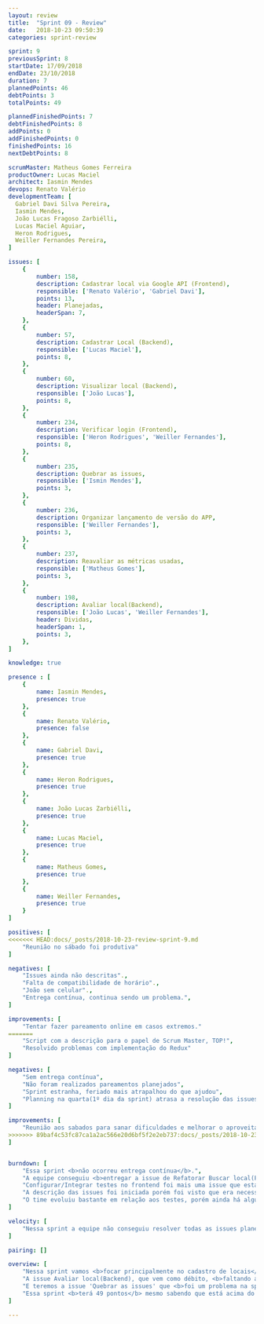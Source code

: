 ```yaml
---
layout: review
title:  "Sprint 09 - Review"
date:   2018-10-23 09:50:39
categories: sprint-review

sprint: 9
previousSprint: 8
startDate: 17/09/2018
endDate: 23/10/2018
duration: 7
plannedPoints: 46
debtPoints: 3
totalPoints: 49

plannedFinishedPoints: 7
debtFinishedPoints: 8
addPoints: 0
addFinishedPoints: 0
finishedPoints: 16
nextDebtPoints: 8

scrumMaster: Matheus Gomes Ferreira
productOwner: Lucas Maciel
architect: Iasmin Mendes
devops: Renato Valério
developmentTeam: [
  Gabriel Davi Silva Pereira,
  Iasmin Mendes,
  João Lucas Fragoso Zarbiélli,
  Lucas Maciel Aguiar,
  Heron Rodrigues,
  Weiller Fernandes Pereira,
]

issues: [
    {
        number: 158,
        description: Cadastrar local via Google API (Frontend),
        responsible: ['Renato Valério', 'Gabriel Davi'],
        points: 13,
        header: Planejadas,
        headerSpan: 7,
    },
    {
        number: 57,
        description: Cadastrar Local (Backend),
        responsible: ['Lucas Maciel'],
        points: 8,
    },
    {
        number: 60,
        description: Visualizar local (Backend),
        responsible: ['João Lucas'],
        points: 8,
    },
    {
        number: 234,
        description: Verificar login (Frontend),
        responsible: ['Heron Rodrigues', 'Weiller Fernandes'],
        points: 8,
    },
    {
        number: 235,
        description: Quebrar as issues,
        responsible: ['Ismin Mendes'],
        points: 3,
    },
    {
        number: 236,
        description: Organizar lançamento de versão do APP,
        responsible: ['Weiller Fernandes'],
        points: 3,
    },
    {
        number: 237,
        description: Reavaliar as métricas usadas,
        responsible: ['Matheus Gomes'],
        points: 3,
    },
    {
        number: 198,
        description: Avaliar local(Backend),
        responsible: ['João Lucas', 'Weiller Fernandes'],
        header: Dividas,
        headerSpan: 1,
        points: 3,
    },
]

knowledge: true

presence : [
    {
        name: Iasmin Mendes,
        presence: true
    },
    {
        name: Renato Valério,
        presence: false
    },
    {
        name: Gabriel Davi,
        presence: true
    },
    {
        name: Heron Rodrigues,
        presence: true
    },
    {
        name: João Lucas Zarbiélli,
        presence: true
    },
    {
        name: Lucas Maciel,
        presence: true
    },
    {
        name: Matheus Gomes,
        presence: true
    },
    {
        name: Weiller Fernandes,
        presence: true
    }
]

positives: [
<<<<<<< HEAD:docs/_posts/2018-10-23-review-sprint-9.md
    "Reunião no sábado foi produtiva"
]

negatives: [
    "Issues ainda não descritas".,
    "Falta de compatibilidade de horário".,
    "João sem celular".,
    "Entrega contínua, continua sendo um problema.",
]

improvements: [
    "Tentar fazer pareamento online em casos extremos."
=======
    "Script com a descrição para o papel de Scrum Master, TOP!",
    "Resolvido problemas com implementação do Redux"
]

negatives: [
    "Sem entrega contínua",
    "Não foram realizados pareamentos planejados",
    "Sprint estranha, feriado mais atrapalhou do que ajudou",
    "Planning na quarta(1º dia da sprint) atrasa a resolução das issues"
]

improvements: [
    "Reunião aos sabados para sanar dificuldades e melhorar o aproveitamento da equipe."
>>>>>>> 89baf4c53fc87ca1a2ac566e20d6bf5f2e2eb737:docs/_posts/2018-10-23-review-sprint-9.md
]


burndown: [
    "Essa sprint <b>não ocorreu entrega contínua</b>.",
    "A equipe conseguiu <b>entregar a issue de Refatorar Buscar local(Frontend)</b> que ja vinha de débito da sprint 7. Dificuldade com a <b>implementação do Redux no problema de uso da variavel 'locals'</b>, para uma melhor mantenabilidade do código, foi a principal causa para a demora na conclusão da issue.",
    "Configurar/Integrar testes no frontend foi mais uma issue que estava como débito e <b>também foi entregue</b>. A equipe conseguiu se <b>adaptar às tecnologias</b> para resolver a tarefa.",
    "A descrição das issues foi iniciada porém foi visto que era necessário <b>quebrar o backlog em issues menores</b>, então não foi possivel concluir a issue.",
    "O time evoluiu bastante em relação aos testes, porém ainda há algumas dificuldades. <b>A issue Adicionar rota para avaliar local ficou faltando teste de request</b>, ficará como debito para proxíma sprint.",
]

velocity: [
    "Nessa sprint a equipe não conseguiu resolver todas as issues planejadas e o velocity caiu para 22,5. A equipe entregou as issues que vinham como débito porém devido aos problemas com pareamento, teste e em quebrar o backlog, duas issue ficarão como débito."
]

pairing: []

overview: [
    "Nessa sprint vamos <b>focar principalmente no cadastro de locais</b>. São issues com pontuação alta, mas faltando apenas 5 sprints para a release 2 e essa sendo <b>uma das principais funções do aplicativo e que interfere diretamente em outras issues</b>, ja deveriamos começar o desenvolvimento para sanar problemas o quanto antes.",
    "A issue Avaliar local(Backend), que vem como débito, <b>faltando apenas testes</b> ficará com a mesma dupla da sprint passada, pois ja <b>possuem um maior conhecimento do que esta faltando e para ganhar tempo por causa da alta pontuação da sprint atual</b>.",
    "E teremos a issue 'Quebrar as issues' que <b>foi um problema na sprint passada</b> e causou débito em uma das issues planejadas.",
    "Essa sprint <b>terá 49 pontos</b> mesmo sabendo que está acima do velocity de 22,5 pontos, e que planejar acima do velocity é uma coisa ruim. Essa decisão deve-se ao fato dessa sprint ter algumas <b>issues com pontuação alta mas issues que interferem em outras funcionalidades</b> e devemos fazer o quanto antes. <b>Planejamos reunião com toda a equipe para não limitar a resolução de problemas com as tarefas somente a dupla de pareamento</b> e não fazer isso pessoalmente não estava sendo efetivo."
]

---
```

